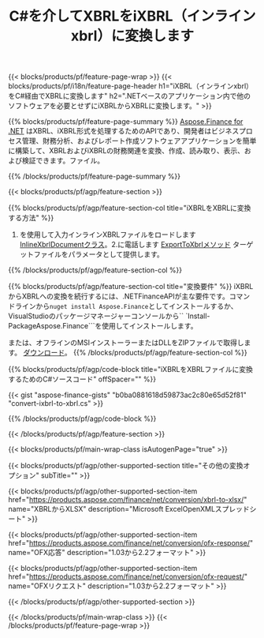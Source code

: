﻿---
title: C#を介してXBRLをiXBRL（インラインxbrl）に変換します
description: iXBRLからXBRLC#への変換のサンプルコード。 .NETベースのアプリケーション内でのバッチiXBRLファイルからXBRLへの変換にはAPIサンプルコードを使用します。 
url: /ja/net/conversion/ixbrl-to-xbrl/
family: finance
platformtag: net
feature: convert
informat: XBRL
outformat: iXBRL
otherformats: XLSX
---
{{< blocks/products/pf/feature-page-wrap >}}
{{< blocks/products/pf/i18n/feature-page-header h1="iXBRL（インラインxbrl）をC#経由でXBRLに変換します" h2=".NETベースのアプリケーション内で他のソフトウェアを必要とせずにiXBRLからXBRLに変換します。" >}}

{{% blocks/products/pf/feature-page-summary %}}
[Aspose.Finance for .NET](https://products.aspose.com/finance/net/) はXBRL、iXBRL形式を処理するためのAPIであり、開発者はビジネスプロセス管理、財務分析、およびレポート作成ソフトウェアアプリケーションを簡単に構築して、XBRLおよびiXBRLの財務関連を変換、作成、読み取り、表示、および検証できます。ファイル。 

{{% /blocks/products/pf/feature-page-summary %}}

{{< blocks/products/pf/agp/feature-section >}}

{{% blocks/products/pf/agp/feature-section-col title="iXBRLをXBRLに変換する方法" %}}
1. を使用して入力インラインXBRLファイルをロードします [InlineXbrlDocumentクラス](https://apireference.aspose.com/finance/net/aspose.finance.xbrl.inline/inlinexbrldocument)。2.に電話します [ExportToXbrlメソッド](https://apireference.aspose.com/finance/net/aspose.finance.xbrl.inline.inlinexbrldocument/exporttoxbrl/methods/2) ターゲットファイルをパラメータとして提供します。

{{% /blocks/products/pf/agp/feature-section-col %}}

{{% blocks/products/pf/agp/feature-section-col title="変換要件" %}}
iXBRLからXBRLへの変換を続行するには、.NETFinanceAPIが主な要件です。コマンドラインから```nuget install Aspose.Finance```としてインストールするか、VisualStudioのパッケージマネージャーコンソールから`` `Install-PackageAspose.Finance```を使用してインストールします。

または、オフラインのMSIインストーラーまたはDLLをZIPファイルで取得します。 [ダウンロード](https://downloads.aspose.com/finance/net)。
{{% /blocks/products/pf/agp/feature-section-col %}}

{{% blocks/products/pf/agp/code-block title="iXBRLをXBRLファイルに変換するためのC#ソースコード" offSpacer="" %}}

{{< gist "aspose-finance-gists" "b0ba0881618d59873ac2c80e65d52f81" "convert-ixbrl-to-xbrl.cs" >}}

{{% /blocks/products/pf/agp/code-block %}}

{{< /blocks/products/pf/agp/feature-section >}}

{{< blocks/products/pf/main-wrap-class isAutogenPage="true" >}}

{{< blocks/products/pf/agp/other-supported-section title="その他の変換オプション" subTitle="" >}}

{{< blocks/products/pf/agp/other-supported-section-item href="https://products.aspose.com/finance/net/conversion/xbrl-to-xlsx/" name="XBRLからXLSX" description="Microsoft ExcelOpenXMLスプレッドシート" >}}

{{< blocks/products/pf/agp/other-supported-section-item href="https://products.aspose.com/finance/net/conversion/ofx-response/" name="OFX応答" description="1.03から2.2フォーマット" >}}

{{< blocks/products/pf/agp/other-supported-section-item href="https://products.aspose.com/finance/net/conversion/ofx-request/" name="OFXリクエスト" description="1.03から2.2フォーマット" >}}

{{< /blocks/products/pf/agp/other-supported-section >}}

{{< /blocks/products/pf/main-wrap-class >}}
{{< /blocks/products/pf/feature-page-wrap >}}
